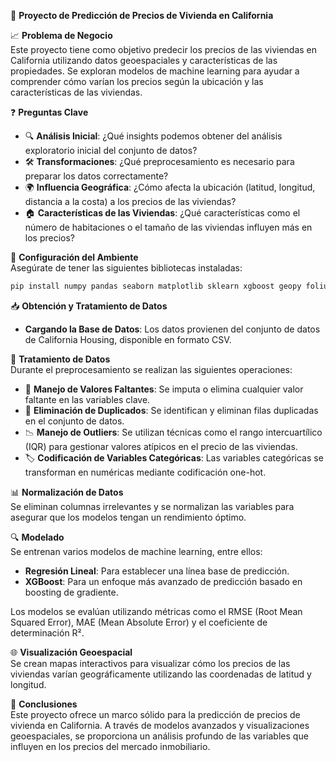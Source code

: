 
🏡 **Proyecto de Predicción de Precios de Vivienda en California**

📈 **Problema de Negocio**  
Este proyecto tiene como objetivo predecir los precios de las viviendas en California utilizando datos geoespaciales y características de las propiedades. Se exploran modelos de machine learning para ayudar a comprender cómo varían los precios según la ubicación y las características de las viviendas.

❓ **Preguntas Clave**  
- 🔍 **Análisis Inicial**: ¿Qué insights podemos obtener del análisis exploratorio inicial del conjunto de datos?
- 🛠️ **Transformaciones**: ¿Qué preprocesamiento es necesario para preparar los datos correctamente?
- 🌍 **Influencia Geográfica**: ¿Cómo afecta la ubicación (latitud, longitud, distancia a la costa) a los precios de las viviendas?
- 🏠 **Características de las Viviendas**: ¿Qué características como el número de habitaciones o el tamaño de las viviendas influyen más en los precios?
  
🚀 **Configuración del Ambiente**  
Asegúrate de tener las siguientes bibliotecas instaladas:

```bash
pip install numpy pandas seaborn matplotlib sklearn xgboost geopy folium
```

📥 **Obtención y Tratamiento de Datos**  
- **Cargando la Base de Datos**: Los datos provienen del conjunto de datos de California Housing, disponible en formato CSV.
  
🧹 **Tratamiento de Datos**  
Durante el preprocesamiento se realizan las siguientes operaciones:

- 🧽 **Manejo de Valores Faltantes**: Se imputa o elimina cualquier valor faltante en las variables clave.
- 🚫 **Eliminación de Duplicados**: Se identifican y eliminan filas duplicadas en el conjunto de datos.
- 📉 **Manejo de Outliers**: Se utilizan técnicas como el rango intercuartílico (IQR) para gestionar valores atípicos en el precio de las viviendas.
- 🏷️ **Codificación de Variables Categóricas**: Las variables categóricas se transforman en numéricas mediante codificación one-hot.

📊 **Normalización de Datos**  
Se eliminan columnas irrelevantes y se normalizan las variables para asegurar que los modelos tengan un rendimiento óptimo.

🔍 **Modelado**  
Se entrenan varios modelos de machine learning, entre ellos:

- **Regresión Lineal**: Para establecer una línea base de predicción.
- **XGBoost**: Para un enfoque más avanzado de predicción basado en boosting de gradiente.

Los modelos se evalúan utilizando métricas como el RMSE (Root Mean Squared Error), MAE (Mean Absolute Error) y el coeficiente de determinación R². 

🌐 **Visualización Geoespacial**  
Se crean mapas interactivos para visualizar cómo los precios de las viviendas varían geográficamente utilizando las coordenadas de latitud y longitud.

📝 **Conclusiones**  
Este proyecto ofrece un marco sólido para la predicción de precios de vivienda en California. A través de modelos avanzados y visualizaciones geoespaciales, se proporciona un análisis profundo de las variables que influyen en los precios del mercado inmobiliario.
